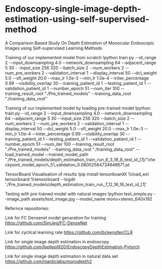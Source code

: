 # Endoscopy-single-image-depth-estimation-using-self-supervised-method
A Comparison Based Study On Depth Estimation of Monocular Endoscopic  Images using Self-supervised Learning Methods

Training of our implemented model from scratch
!python train.py --id_range 2 --input_downsampling 4.0 --network_downsampling 64 --adjacent_range 5 30 
           -      -input_size 256 320 --batch_size 2 --num_workers 2 --num_pre_workers 2 --validation_interval 1 
                 --display_interval 50  --dcl_weight 5.0 --sfl_weight 20.0 --max_lr 1.0e-3 --min_lr 1.0e-4 
                 --inlier_percentage 0.99 --visibility_overlap 30 --training_patient_id 1 --testing_patient_id 1 
                 --validation_patient_id 1 --number_epoch 51 --num_iter 100   --training_result_root "./Pre_trained_models" 
                 --training_data_root "./training_data_root"
                 
Training of our implemented model by loading pre-trained model
!python train.py --id_range 2 --input_downsampling 4.0 --network_downsampling 64 --adjacent_range 5 30 
                 --input_size 256 320 --batch_size 2 --num_workers 2 --num_pre_workers 2 --validation_interval 1 
                 --display_interval 50  --dcl_weight 5.0 --sfl_weight 20.0 --max_lr 1.0e-3 --min_lr 1.0e-4 
                 --inlier_percentage 0.99 --visibility_overlap 30 --training_patient_id 1 --testing_patient_id 1 
                 --validation_patient_id 1 --number_epoch 51 --num_iter 100   --training_result_root "./Pre_trained_models" 
                 --training_data_root "./training_data_root" --load_trained_model
                 --trained_model_path "./Pre_trained_models/depth_estimation_train_run_8_3_18_8_test_id_[_1_]/"checkpoint_model_epoch_51_validation_0.08002564724948671.pt
                 
TensorBoard Visualisation of results
!pip install tensorboardX
%load_ext tensorboard
%tensorboard --logdir './Pre_trained_models/depth_estimation_train_run_7_12_16_16_test_id_[_1_]'

Testing with pre-trained model with natural images
!python test_simple.py --image_path assets/test_image.jpg --model_name mono+stereo_640x192

Refernce repositories:

Link for FC Densenet model genaration for training
https://github.com/SimJeg/FC-DenseNet   

Link for cyclical learning rate
https://github.com/bckenstler/CLR       

Link for single image depth estimation in endoscopy
https://github.com/lppllppl920/EndoscopyDepthEstimation-Pytorch  

Link for single image depth estimation in natural data set
https://github.com/nianticlabs/monodepth2
